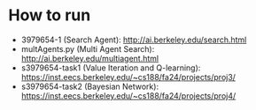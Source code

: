# How to run
- 3979654-1 (Search Agent): http://ai.berkeley.edu/search.html
- multAgents.py (Multi Agent Search): http://ai.berkeley.edu/multiagent.html
- s3979654-task1 (Value Iteration and Q-learning): https://inst.eecs.berkeley.edu/~cs188/fa24/projects/proj3/
- s3979654-task2 (Bayesian Network): https://inst.eecs.berkeley.edu/~cs188/fa24/projects/proj4/ 
